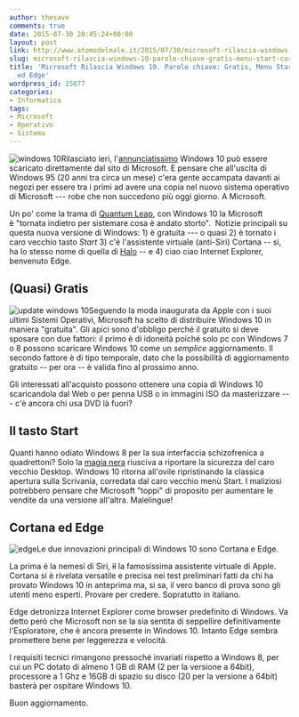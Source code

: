 ```yaml
---
author: thesave
comments: true
date: 2015-07-30 20:45:24+00:00
layout: post
link: http://www.atomodelmale.it/2015/07/30/microsoft-rilascia-windows-10-parole-chiave-gratis-menu-start-cortana-ed-edge/
slug: microsoft-rilascia-windows-10-parole-chiave-gratis-menu-start-cortana-ed-edge
title: 'Microsoft Rilascia Windows 10. Parole chiave: Gratis, Menu Start, Cortana
  ed Edge'
wordpress_id: 15877
categories:
- Informatica
tags:
- Microsoft
- Operativo
- Sistema
---
```


![windows 10](http://www.atomodelmale.it/wp-content/uploads/2014/09/windows-10-300x168.png)Rilasciato ieri, l'[annunciatissimo](http://www.atomodelmale.it/2014/09/30/microsoft-presenta-il-successore-di-windows-8-windows-10-e-il-9/) Windows 10 può essere scaricato direttamente dal sito di Microsoft. E pensare che all'uscita di Windows 95 (20 anni tra circa un mese) c'era gente accampata davanti ai negozi per essere tra i primi ad avere una copia nel nuovo sistema operativo di Microsoft --- robe che non succedono più oggi giorno. A Microsoft.

Un po' come la trama di [Quantum Leap](https://en.wikipedia.org/wiki/Quantum_Leap), con Windows 10 la Microsoft è "tornata indietro per sistemare cosa è andato storto".  Notizie principali su questa nuova versione di Windows: 1) è gratuita --- o quasi 2) è tornato i caro vecchio tasto _Start_ 3) c'è l'assistente virtuale (anti-Siri) Cortana -- si, ha lo stesso nome di quella di [Halo](https://en.wikipedia.org/wiki/Cortana_(Halo)) -- e 4) ciao ciao Internet Explorer, benvenuto Edge.



## (Quasi) Gratis



![update windows 10](http://www.atomodelmale.it/wp-content/uploads/2015/07/update-windows-10-300x200.jpg)Seguendo la moda inaugurata da Apple con i suoi ultimi Sistemi Operativi, Microsoft ha scelto di distribuire Windows 10 in maniera "gratuita". Gli apici sono d'obbligo perché il gratuito si deve sposare con due fattori: il primo è di idoneità poiché solo pc con Windows 7 o 8 possono scaricare Windows 10 come un _semplice_ aggiornamento. Il secondo fattore è di tipo temporale, dato che la possibilità di aggiornamento gratuito -- per ora -- è valida fino al prossimo anno.

Gli interessati all'acquisto possono ottenere una copia di Windows 10 scaricandola dal Web o per penna USB o in immagini ISO da masterizzare --- c'è ancora chi usa DVD là fuori?





## Il tasto Start



Quanti hanno odiato Windows 8 per la sua interfaccia schizofrenica a quadrettoni? Solo la [magia nera](http://www.classicstart8.com/) riusciva a riportare la sicurezza del caro vecchio Desktop. Windows 10 ritorna all'ovile ripristinando la classica apertura sulla Scrivania, corredata dal caro vecchio menù Start. I maliziosi potrebbero pensare che Microsoft "toppi" di proposito per aumentare le vendite da una versione all'altra. Malelingue!



## Cortana ed Edge



![edge](http://www.atomodelmale.it/wp-content/uploads/2015/07/edge-300x169.jpg)Le due innovazioni principali di Windows 10 sono Cortana e Edge.

La prima è la nemesi di Siri, <del>il</del> la famosissima assistente virtuale di Apple. Cortana si è rivelata versatile e precisa nei test preliminari fatti da chi ha provato Windows 10 in anteprima ma, si sa, il vero banco di prova sono gli utenti meno esperti. Provare per credere. Sopratutto in italiano.

Edge detronizza Internet Explorer come browser predefinito di Windows. Va detto però che Microsoft non se la sia sentita di seppellire definitivamente l'Esploratore, che è ancora presente in Windows 10. Intanto Edge sembra promettere bene per leggerezza e velocità.

I requisiti tecnici rimangono pressoché invariati rispetto a Windows 8, per cui un PC dotato di almeno 1 GB di RAM (2 per la versione a 64bit), processore a 1 Ghz e 16GB di spazio su disco (20 per la versione a 64bit) basterà per ospitare Windows 10.

Buon aggiornamento.
